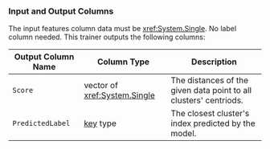 ### Input and Output Columns
The input features column data must be <xref:System.Single>. No label column needed. This trainer outputs the following columns:

| Output Column Name | Column Type | Description|
| -- | -- | -- |
| `Score` | vector of <xref:System.Single> | The distances of the given data point to all clusters' centriods. |
| `PredictedLabel` | [key](xref:Microsoft.ML.Data.KeyDataViewType) type | The closest cluster's index predicted by the model. |
